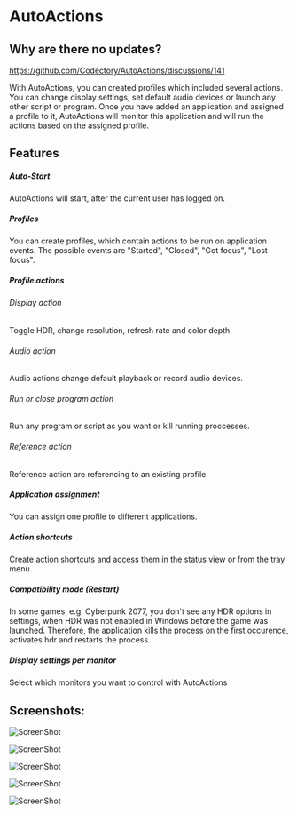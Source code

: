 # AutoActions
 
## Why are there no updates?
https://github.com/Codectory/AutoActions/discussions/141


With AutoActions, you can created profiles which included several actions. You can change display settings, set default audio devices or launch any other script or program.
Once you have added an application and assigned a profile to it, AutoActions will monitor this application and will run the actions based on the assigned profile.


##  Features

##### Auto-Start
AutoActions will start, after the current user has logged on. 
##### Profiles
You can create profiles, which contain actions to be run on application events. The possible events are "Started", "Closed", "Got focus", "Lost focus".
##### Profile actions
###### Display action
Toggle HDR,  change resolution, refresh rate and color depth
###### Audio action
Audio actions change default playback or record audio devices.
###### Run or close program action
Run any program or script as you want or kill running proccesses.
###### Reference action
Reference action are referencing to an existing profile.
##### Application assignment
You can assign one profile to different applications. 
##### Action shortcuts
Create action shortcuts and access them in the status view or from the tray menu.
##### Compatibility mode (Restart)
In some games, e.g. Cyberpunk 2077,  you don't see any HDR options in settings, when HDR was not enabled in Windows before the game was launched. Therefore, the application kills the process on the first occurence, activates hdr and restarts the process.  
##### Display settings per monitor
Select which monitors you want to control with AutoActions

## Screenshots:

![ScreenShot](https://raw.github.com/Codectory/AutoActions/main/Screenshots/Status_1-9-6.png)

![ScreenShot](https://raw.github.com/Codectory/AutoActions/main/Screenshots/Profiles_1-9-6.png)

![ScreenShot](https://raw.github.com/Codectory/AutoActions/main/Screenshots/Applications_1-9-6.png)

![ScreenShot](https://raw.github.com/Codectory/AutoActions/main/Screenshots/Monitors_1-9-6.png)

![ScreenShot](https://raw.github.com/Codectory/AutoActions/main/Screenshots/Settings_1-9-6.png)
